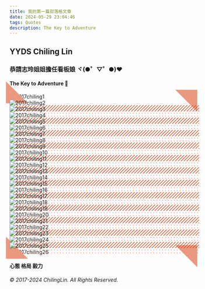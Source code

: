 ```yaml
---
title: 我的第一篇部落格文章
date: 2024-05-29 23:04:46
tags: Quotes
description: The Key to Adventure
---
```

## YYDS Chiling Lin 

### 恭請志玲姐姐擔任看板娘 ヾ(●゜▽゜●)❤️

#### The Key to Adventure 🤍


<div class="pic1">
   <img src="https://firebasestorage.googleapis.com/v0/b/pictureforu-3b8e9.appspot.com/o/2017%20ChilingLin%2F1716690463639-99f8b830-910b-4b1e-917e-f4da8cabe65b_1.png?alt=media&token=861ab189-3a0c-469d-843d-eb37e6e83c89" alt="2017chiling1">

</div>


<div class="pic2">
   <img src="https://firebasestorage.googleapis.com/v0/b/pictureforu-3b8e9.appspot.com/o/2017%20ChilingLin%2F1716690463639-99f8b830-910b-4b1e-917e-f4da8cabe65b_2.png?alt=media&token=34a32606-25d1-44fb-9bbf-a5ae835016e1 "alt="2017chiling2">
</div>

<div class="pic3">
   <img src="https://firebasestorage.googleapis.com/v0/b/pictureforu-3b8e9.appspot.com/o/2017%20ChilingLin%2F1716690463639-99f8b830-910b-4b1e-917e-f4da8cabe65b_3.png?alt=media&token=e8c9ab81-6800-43a7-9167-07dd2b7506f6 "alt="2017chiling3">
</div>

<div class="pic2">
   <img src="https://firebasestorage.googleapis.com/v0/b/pictureforu-3b8e9.appspot.com/o/2017%20ChilingLin%2F1716690463639-99f8b830-910b-4b1e-917e-f4da8cabe65b_4.png?alt=media&token=a92d0f63-2a3f-4d62-a787-0c8db7479520 "alt="2017chiling4">
</div>

<div class="pic3">
   <img src="https://firebasestorage.googleapis.com/v0/b/pictureforu-3b8e9.appspot.com/o/2017%20ChilingLin%2F1716690463639-99f8b830-910b-4b1e-917e-f4da8cabe65b_5.png?alt=media&token=d970456c-d213-4ec8-b211-403180cb29cf"alt="2017chiling5">
</div>

<div class="pic2">
   <img src="https://firebasestorage.googleapis.com/v0/b/pictureforu-3b8e9.appspot.com/o/2017%20ChilingLin%2F1716690463639-99f8b830-910b-4b1e-917e-f4da8cabe65b_6.png?alt=media&token=c61c3999-4f9c-4e3d-b157-4f1807409a13 "alt="2017chiling6">
</div>

<div class="pic3">
   <img src="https://firebasestorage.googleapis.com/v0/b/pictureforu-3b8e9.appspot.com/o/2017%20ChilingLin%2F1716690463639-99f8b830-910b-4b1e-917e-f4da8cabe65b_7.png?alt=media&token=fc9386f6-361f-4ad9-afd4-2972c0fda9f6 "alt="2017chiling7">
</div>

<div class="pic2">
   <img src="https://firebasestorage.googleapis.com/v0/b/pictureforu-3b8e9.appspot.com/o/2017%20ChilingLin%2F1716690463639-99f8b830-910b-4b1e-917e-f4da8cabe65b_8.png?alt=media&token=5cb70a9e-48c6-4c92-a989-cec1449a156e "alt="2017chiling8">
</div>

<div class="pic3">
   <img src="https://firebasestorage.googleapis.com/v0/b/pictureforu-3b8e9.appspot.com/o/2017%20ChilingLin%2F1716690463639-99f8b830-910b-4b1e-917e-f4da8cabe65b_9.png?alt=media&token=9f474c82-8bd7-4273-a392-c7da64c5ac35 "alt="2017chiling9">
</div>

<div class="pic2">
   <img src="https://firebasestorage.googleapis.com/v0/b/pictureforu-3b8e9.appspot.com/o/2017%20ChilingLin%2F1716690463639-99f8b830-910b-4b1e-917e-f4da8cabe65b_10.png?alt=media&token=c744d3dd-80b9-4278-a252-c2c753cce5b6 "alt="2017chiling10">
</div>

<div class="pic3">
   <img src="https://firebasestorage.googleapis.com/v0/b/pictureforu-3b8e9.appspot.com/o/2017%20ChilingLin%2F1716690463639-99f8b830-910b-4b1e-917e-f4da8cabe65b_11.png?alt=media&token=b6ac6dfb-946a-4dd2-a1ef-66de3d352e5c "alt="2017chiling11">
</div>

<div class="pic2">
   <img src="https://firebasestorage.googleapis.com/v0/b/pictureforu-3b8e9.appspot.com/o/2017%20ChilingLin%2F1716690463639-99f8b830-910b-4b1e-917e-f4da8cabe65b_12.png?alt=media&token=4d334476-5cf7-422e-bd67-f5f8d631a981 "alt="2017chiling12">
</div>

<div class="pic3">
   <img src="https://firebasestorage.googleapis.com/v0/b/pictureforu-3b8e9.appspot.com/o/2017%20ChilingLin%2F1716690463639-99f8b830-910b-4b1e-917e-f4da8cabe65b_13.png?alt=media&token=513d1522-9405-4e68-ac33-b8d10396dfb2 "alt="2017chiling13">
</div>

<div class="pic2">
   <img src="https://firebasestorage.googleapis.com/v0/b/pictureforu-3b8e9.appspot.com/o/2017%20ChilingLin%2F1716690463639-99f8b830-910b-4b1e-917e-f4da8cabe65b_14.png?alt=media&token=0e78a1b7-9258-4f1e-a42e-970f11ba0812 "alt="2017chiling14">
</div>

<div class="pic3">
   <img src="https://firebasestorage.googleapis.com/v0/b/pictureforu-3b8e9.appspot.com/o/2017%20ChilingLin%2F1716690463639-99f8b830-910b-4b1e-917e-f4da8cabe65b_15.png?alt=media&token=94c59ee5-068d-4b64-8d3d-f4fe3c525322 "alt="2017chiling15">
</div>

<div class="pic2">
   <img src="https://firebasestorage.googleapis.com/v0/b/pictureforu-3b8e9.appspot.com/o/2017%20ChilingLin%2F1716690463639-99f8b830-910b-4b1e-917e-f4da8cabe65b_16.png?alt=media&token=7cf992bb-bb2f-4a87-8f89-36efa41bdd39 "alt="2017chiling16">
</div>

<div class="pic3">
   <img src="https://firebasestorage.googleapis.com/v0/b/pictureforu-3b8e9.appspot.com/o/2017%20ChilingLin%2F1716690463639-99f8b830-910b-4b1e-917e-f4da8cabe65b_17.png?alt=media&token=b126c80c-1fee-43db-a0e7-29ed8f507e83 "alt="2017chiling17">
</div>

<div class="pic2">
   <img src="https://firebasestorage.googleapis.com/v0/b/pictureforu-3b8e9.appspot.com/o/2017%20ChilingLin%2F1716690463639-99f8b830-910b-4b1e-917e-f4da8cabe65b_18.png?alt=media&token=506d70cc-4d9c-476e-9d4a-d4e55166e15a "alt="2017chiling18">
</div>

<div class="pic3">
   <img src="https://firebasestorage.googleapis.com/v0/b/pictureforu-3b8e9.appspot.com/o/2017%20ChilingLin%2F1716690463639-99f8b830-910b-4b1e-917e-f4da8cabe65b_19.png?alt=media&token=61bac71b-59ab-44df-99c1-aa1ecf7b4478 "alt="2017chiling19">
</div>

<div class="pic2">
   <img src="https://firebasestorage.googleapis.com/v0/b/pictureforu-3b8e9.appspot.com/o/2017%20ChilingLin%2F1716690463639-99f8b830-910b-4b1e-917e-f4da8cabe65b_20.png?alt=media&token=781940f9-0921-472d-9caa-7962f59af591 "alt="2017chiling20">
</div>

<div class="pic3">
   <img src="https://firebasestorage.googleapis.com/v0/b/pictureforu-3b8e9.appspot.com/o/2017%20ChilingLin%2F1716690463639-99f8b830-910b-4b1e-917e-f4da8cabe65b_21.png?alt=media&token=0088c784-0cd6-4154-9829-fafa072d0db5 "alt="2017chiling21">
</div>

<div class="pic2">
   <img src="https://firebasestorage.googleapis.com/v0/b/pictureforu-3b8e9.appspot.com/o/2017%20ChilingLin%2F1716690463639-99f8b830-910b-4b1e-917e-f4da8cabe65b_22.png?alt=media&token=7af91f69-ebed-4abb-917b-cf50119306c3 "alt="2017chiling22">
</div>

<div class="pic3">
   <img src="https://firebasestorage.googleapis.com/v0/b/pictureforu-3b8e9.appspot.com/o/2017%20ChilingLin%2F1716690463639-99f8b830-910b-4b1e-917e-f4da8cabe65b_23.png?alt=media&token=c7dbd6ea-e8ca-46a1-9107-f178d1358f3c "alt="2017chiling23">
</div>

<div class="pic2">
   <img src="https://firebasestorage.googleapis.com/v0/b/pictureforu-3b8e9.appspot.com/o/2017%20ChilingLin%2F1716690463639-99f8b830-910b-4b1e-917e-f4da8cabe65b_24.png?alt=media&token=bbb770ac-ec43-4d93-b3b8-b191ea912192 "alt="2017chiling24">
</div>

<div class="pic3">
   <img src="https://firebasestorage.googleapis.com/v0/b/pictureforu-3b8e9.appspot.com/o/2017%20ChilingLin%2F1716690463639-99f8b830-910b-4b1e-917e-f4da8cabe65b_25.png?alt=media&token=933bdca9-f9b4-46db-a8bb-eeacab156a00 "alt="2017chiling25">
</div>

<div class="pic1">
   <img src="https://firebasestorage.googleapis.com/v0/b/pictureforu-3b8e9.appspot.com/o/2017%20ChilingLin%2F1716690463639-99f8b830-910b-4b1e-917e-f4da8cabe65b_26.png?alt=media&token=cd4d6da3-af15-4108-8bfd-30e1ce5bb9fb" alt="2017chiling26">
</div>

#### 心態 <i class="fa-regular fa-heart"></i> 格局 <i class="fa-regular fa-heart"></i> 毅力   

###### © 2017-2024 ChilingLin. All Rights Reserved.

<style>

.pic1 {
   position: relative; /*偽元素的基準*/
}

.pic1::before,

.pic1::after {
   content: '';
   position: absolute;
   width: 0px; /*不對偽元素指定方框的大小*/
   height: 0px; /*不對偽元素指定方框的大小*/
}

.pic1::before {
   top: -10px; /*讓偽元素移動至距離基準點上方-10px的位置*/
   right: -10px; /*讓偽元素移動至距離基準點右側-10px的位置*/
   border-top: 30px solid #ea987e;
   border-right: 30px solid #ea987e;
   border-bottom: 30px solid rgba(0 0 0 / 0);
   border-left: 30px solid rgba(0 0 0 / 0);
}

.pic1::after {
   bottom: -10px; /*讓偽元素移動至距離基準點下方-10px的位置*/
   left: -10px; /*讓偽元素移動至距離基準點左側-10px的位置*/
   border-top: 30px solid rgba(0 0 0 / 0);
   border-right: 30px solid rgba(0 0 0 / 0);
   border-bottom: 30px solid #ea987e;
   border-left: 30px solid #ea987e;
}


.pic2 {
   position: relative; /*偽元素的基準*/
}
.pic2 img {
   position: relative; /*啟用z-index所需的程式碼*/
   z-index: 2; /*讓圖片在斜線的上層顯示*/
}
.pic2::before {
   content: '';
   position: absolute;
   bottom: -15px; /*讓背景斜線往基準點下方移動15px*/
   right: -15px; /*讓背景斜線往基準點右方移動15px*/
   width: 100%; /*指定為容納圖片的父元素的100%寬度*/
   height: 100%; /*指定為容納圖片的父元素的100%高度*/
   background-image: repeating-linear-gradient(
      -45deg, /*旋轉45度*/
      #d34e23 0px, #d34e23 1px, /*有顏色的線條*/
      rgba(0 0 0 / 0) 0%, rgba(0 0 0 / 0) 50% /*邊界（透明部分)*/
   );
   background-size: 8px 8px;
   z-index: 1; /*讓斜線在照片的下層顯示*/
}

.pic3 {
   position: relative; /*偽元素的基準*/
}

.pic3 img {
   position: relative; /*啟用z-index所需的程式碼*/
   z-index: 2; /*讓圖片在圓點圖樣的上層顯示*/
}
.pic3::before {
   content: '';
   position: absolute;
   bottom: -15px;
   right: -15px;
   width: 100%; /*指定為容納圖片的父元素的100%寬度*/
   height: 100%; /*指定為容納圖片的父元素的100%高度*/
   background-image: radial-gradient(
      #ea987e 20%, /*指定圓點的顏色與大小*/
      rgba(0 0 0 / 0) 21%
   );
   background-size: 8px 8px; /*在不重複背景的狀態下，指定background的大小*/
   background-position: right bottom; /*指定圓點圖樣的開始位置*/
   z-index: 1; /*讓圓點圖樣在照片下層顯示*/
}

</style>

